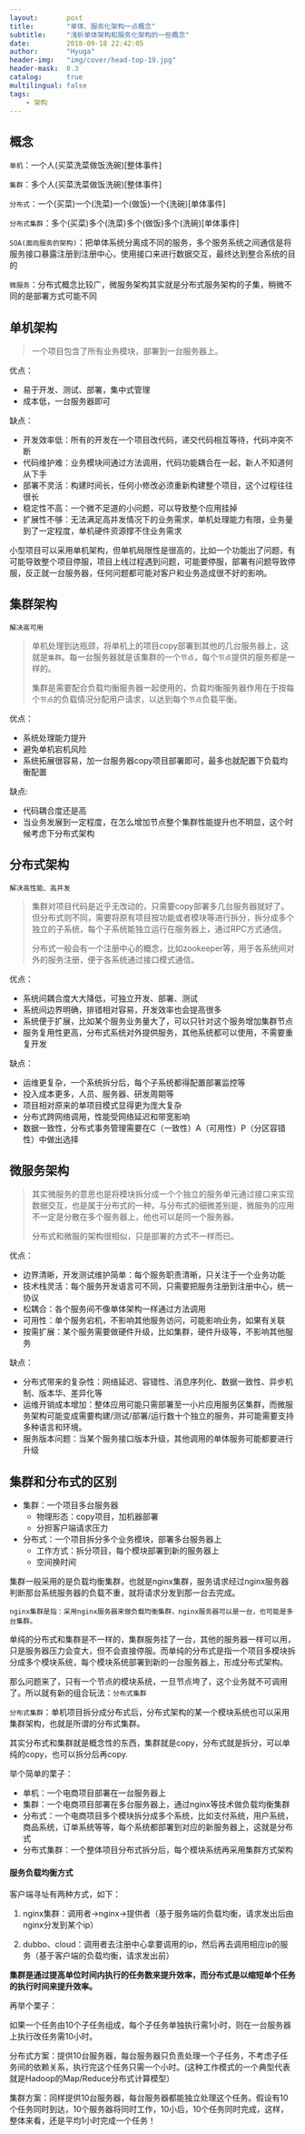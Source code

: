 ```yaml
---
layout:       post
title:        "单体、服务化架构一点概念"
subtitle:     "浅析单体架构和服务化架构的一些概念"
date:         2018-09-18 22:42:05
author:       "Hyuga"
header-img:   "img/cover/head-top-19.jpg"
header-mask:  0.3
catalog:      true
multilingual: false
tags:
    - 架构
---
```


## 概念
`单机`：一个人(买菜洗菜做饭洗碗)[整体事件]

`集群`：多个人(买菜洗菜做饭洗碗)[整体事件]

`分布式`：一个(买菜)一个(洗菜)一个(做饭)一个(洗碗)[单体事件]

`分布式集群`：多个(买菜)多个(洗菜)多个(做饭)多个(洗碗)[单体事件]

`SOA(面向服务的架构)`：把单体系统分离成不同的服务，多个服务系统之间通信是将服务接口暴露注册到注册中心，使用接口来进行数据交互，最终达到整合系统的目的

`微服务`：分布式概念比较广，微服务架构其实就是分布式服务架构的子集，稍微不同的是部署方式可能不同

## 单机架构
> 一个项目包含了所有业务模块，部署到一台服务器上。

优点：
- 易于开发、测试、部署，集中式管理
- 成本低，一台服务器即可

缺点：
- 开发效率低：所有的开发在一个项目改代码，递交代码相互等待，代码冲突不断
- 代码维护难：业务模块间通过方法调用，代码功能耦合在一起，新人不知道何从下手
- 部署不灵活：构建时间长，任何小修改必须重新构建整个项目，这个过程往往很长
- 稳定性不高：一个微不足道的小问题，可以导致整个应用挂掉
- 扩展性不够：无法满足高并发情况下的业务需求，单机处理能力有限，业务量到了一定程度，单机硬件资源撑不住业务需求

小型项目可以采用单机架构，但单机局限性是很高的，比如一个功能出了问题，有可能导致整个项目停服，项目上线过程遇到问题，可能要停服，部署有问题导致停服，反正就一台服务器，任何问题都可能对客户和业务造成很不好的影响。

## 集群架构
`解决高可用`

> 单机处理到达瓶颈，将单机上的项目copy部署到其他的几台服务器上，这就是`集群`。每一台服务器就是该集群的一个`节点`，每个`节点`提供的服务都是一样的。
>
> 集群是需要配合负载均衡服务器一起使用的，负载均衡服务器作用在于按每个`节点`的负载情况分配用户请求，以达到每个`节点`负载平衡。

优点：
- 系统处理能力提升
- 避免单机宕机风险
- 系统拓展很容易，加一台服务器copy项目部署即可，最多也就配置下负载均衡配置

缺点:
- 代码耦合度还是高
- 当业务发展到一定程度，在怎么增加节点整个集群性能提升也不明显，这个时候考虑下分布式架构

## 分布式架构
`解决高性能、高并发`

> 集群对项目代码是近乎无改动的，只需要copy部署多几台服务器就好了。但分布式则不同，需要将原有项目按功能或者模块等进行拆分，拆分成多个独立的子系统，每个子系统能独立运行在服务器上，通过RPC方式通信。
>
> 分布式一般会有一个注册中心的概念，比如zookeeper等，用于各系统间对外的服务注册，便于各系统通过接口模式通信。

优点：
- 系统间耦合度大大降低，可独立开发、部署、测试
- 系统间边界明确，排错相对容易，开发效率也会提高很多
- 系统便于扩展，比如某个服务业务量大了，可以只针对这个服务增加集群节点
- 服务复用性更高，分布式系统对外提供服务，其他系统都可以使用，不需要重复开发

缺点：
- 运维更复杂，一个系统拆分后，每个子系统都得配置部署监控等
- 投入成本更多，人员、服务器、研发周期等
- 项目相对原来的单项目模式显得更为庞大复杂
- 分布式跨网络调用，性能受网络延迟和带宽影响
- 数据一致性，分布式事务管理需要在C（一致性）A（可用性）P（分区容错性）中做出选择

## 微服务架构
> 其实微服务的意思也是将模块拆分成一个个独立的服务单元通过接口来实现数据交互，也是属于分布式的一种，与分布式的细微差别是，微服务的应用不一定是分散在多个服务器上，他也可以是同一个服务器。
>
> 分布式和微服的架构很相似，只是部署的方式不一样而已。

优点：
- 边界清晰，开发测试维护简单：每个服务职责清晰，只关注于一个业务功能
- 技术栈灵活：每个服务开发语言可不同，只需要把服务注册到注册中心，统一协议
- 松耦合：各个服务间不像单体架构一样通过方法调用
- 可用性：单个服务宕机，不影响其他服务访问，可能影响业务，如果有关联
- 按需扩展：某个服务需要做硬件升级，比如集群，硬件升级等，不影响其他服务

缺点：
- 分布式带来的复杂性：网络延迟、容错性、消息序列化、数据一致性、异步机制、版本华、差异化等
- 运维开销成本增加：整体应用可能只需部署至一小片应用服务区集群，而微服务架构可能变成需要构建/测试/部署/运行数十个独立的服务，并可能需要支持多种语言和环境。
- 服务版本问题：当某个服务接口版本升级，其他调用的单体服务可能都要进行升级


## 集群和分布式的区别
- 集群：一个项目多台服务器
    - 物理形态：copy项目，加机器部署
    - 分担客户端请求压力
- 分布式：一个项目拆分多个业务模块，部署多台服务器上
    - 工作方式：拆分项目，每个模块部署到新的服务器上
    - 空间换时间

集群一般采用的是负载均衡集群，也就是nginx集群，服务请求经过nginx服务器判断那台系统服务器的负载不重，就将请求分发到那一台去完成。
```
nginx集群是指：采用nginx服务器来做负载均衡集群，nginx服务器可以是一台，也可能是多台集群。
```
单纯的分布式和集群是不一样的，集群服务挂了一台，其他的服务器一样可以用，只是服务器压力会变大，但不会直接停服。而单纯的分布式是指一个项目多模块拆分成多个模块系统，每个模块系统部署到新的一台服务器上，形成分布式架构。

那么问题来了，只有一个节点的模块系统，一旦节点垮了，这个业务就不可调用了。所以就有新的组合玩法：`分布式集群`

`分布式集群`：单机项目拆分成分布式后，分布式架构的某一个模块系统也可以采用集群架构，也就是所谓的分布式集群。

其实分布式和集群就是概念性的东西，集群就是copy，分布式就是拆分，可以单纯的copy，也可以拆分后再copy.

举个简单的栗子：
- 单机：一个电商项目部署在一台服务器上
- 集群：一个电商项目部署在多台服务器上，通过nginx等技术做负载均衡集群
- 分布式：一个电商项目多个模块拆分成多个系统，比如支付系统，用户系统，商品系统，订单系统等等，每个系统都部署到对应的新服务器上，这就是分布式
- 分布式集群：一个整体项目分布式拆分后，每个模块系统再采用集群方式架构

#### 服务负载均衡方式
客户端寻址有两种方式，如下：

1. nginx集群：调用者->nginx->提供者（基于服务端的负载均衡，请求发出后由nginx分发到某个ip）

2. dubbo、cloud：调用者去注册中心拿要调用的ip，然后再去调用相应ip的服务（基于客户端的负载均衡，请求发出前）

**集群是通过提高单位时间内执行的任务数来提升效率，而分布式是以缩短单个任务的执行时间来提升效率。**

再举个栗子：

如果一个任务由10个子任务组成，每个子任务单独执行需1小时，则在一台服务器上执行改任务需10小时。

分布式方案：提供10台服务器，每台服务器只负责处理一个子任务，不考虑子任务间的依赖关系，执行完这个任务只需一个小时。(这种工作模式的一个典型代表就是Hadoop的Map/Reduce分布式计算模型）

集群方案：同样提供10台服务器，每台服务器都能独立处理这个任务。假设有10个任务同时到达，10个服务器将同时工作，10小后，10个任务同时完成，这样，整体来看，还是平均1小时完成一个任务！